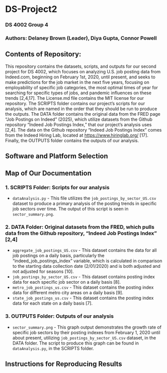 # DS-Project2
### DS 4002 Group 4
### Authors: Delaney Brown (Leader), Diya Gupta, Connor Powell

## Contents of Repository: 
This repository contains the datasets, scripts, and outputs for our second project for DS 4002, which focuses on analyzing U.S. job posting data from Indeed.com, beginning on February 1st, 2020, until present, and seeks to make predictions for the job market in the next five years, focusing on employability of specific job categories, the most optimal times of year for searching for specific types of jobs, and pandemic influences on these trends [2,4,17]. The License.md file contains the MIT license for our repository. The SCRIPTS folder contains our project’s scripts for our analysis, which are named in the order that they should be run to produce the outputs. The DATA folder contains the original data from the FRED page “Job Postings on Indeed” (2025), which utilize datasets from the Github repository “Indeed Job Postings Index,” that our project’s analysis uses [2,4]. The data on the Github repository “Indeed Job Postings Index” comes from the Indeed Hiring Lab, located at https://www.hiringlab.org/ [17]. Finally, the OUTPUTS folder contains the outputs of our analysis.

## Software and Platform Selection


## Map of Our Documentation
### 1. SCRIPTS Folder: Scripts for our analysis
  * `dataAnalysis.py` - This file utilizes the `job_postings_by_sector_US.csv` dataset to produce a primary analysis of the posting trends in specific job       sectors over time. The output of this script is seen in `sector_summary.png`.
### 2. DATA Folder: Original datasets from the FRED, which pulls data from the Github repository, “Indeed Job Postings Index” [2,4]
  * `aggregate_job_postings_US.csv` - This dataset contains the data for all job postings on a daily basis, particularly the “indeed_job_postings_index” variable, which is
    calculated in comparison to the starting data collection date (2/01/2020) and is both adjusted and not adjusted for seasons [10].
  * `job_postings_by_sector_US.csv` - This dataset contains posting index data for each specific job sector on a daily basis [8].
  * `metro_job_postings_us.csv` - This dataset contains the posting index data for different metro city areas on a daily basis [9].
  * `state_job_postings_us.csv` - This dataset contains the posting index data for each state on a daily basis [7].
### 3. OUTPUTS Folder: Outputs of our analysis
  * `sector_summary.png` - This graph output demonstrates the growth rate of specific job sectors by their posting indexes from February 1, 2020 until
    about present, utilizing `job_postings_by_sector_US.csv` dataset, in the DATA folder. The script to produce this graph can be found in
    `dataAnalysis.py`, in the SCRIPTS folder.


## Instructions for Reproducing Results
